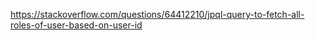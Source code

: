 https://stackoverflow.com/questions/64412210/jpql-query-to-fetch-all-roles-of-user-based-on-user-id
